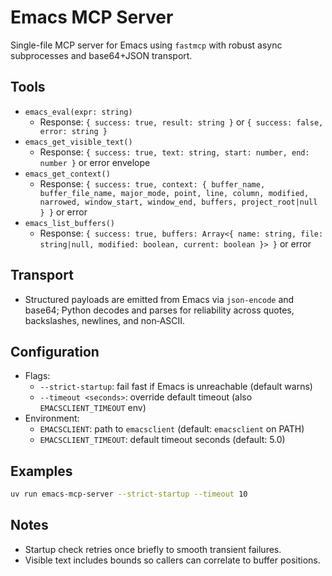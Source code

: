 # Emacs MCP Server

Single-file MCP server for Emacs using `fastmcp` with robust async subprocesses and base64+JSON transport.

## Tools
- `emacs_eval(expr: string)`
  - Response: `{ success: true, result: string }` or `{ success: false, error: string }`
- `emacs_get_visible_text()`
  - Response: `{ success: true, text: string, start: number, end: number }` or error envelope
- `emacs_get_context()`
  - Response: `{ success: true, context: { buffer_name, buffer_file_name, major_mode, point, line, column, modified, narrowed, window_start, window_end, buffers, project_root|null } }` or error
- `emacs_list_buffers()`
  - Response: `{ success: true, buffers: Array<{ name: string, file: string|null, modified: boolean, current: boolean }> }` or error

## Transport
- Structured payloads are emitted from Emacs via `json-encode` and base64; Python decodes and parses for reliability across quotes, backslashes, newlines, and non‑ASCII.

## Configuration
- Flags:
  - `--strict-startup`: fail fast if Emacs is unreachable (default warns)
  - `--timeout <seconds>`: override default timeout (also `EMACSCLIENT_TIMEOUT` env)
- Environment:
  - `EMACSCLIENT`: path to `emacsclient` (default: `emacsclient` on PATH)
  - `EMACSCLIENT_TIMEOUT`: default timeout seconds (default: 5.0)

## Examples
```bash
uv run emacs-mcp-server --strict-startup --timeout 10
```

## Notes
- Startup check retries once briefly to smooth transient failures.
- Visible text includes bounds so callers can correlate to buffer positions.
